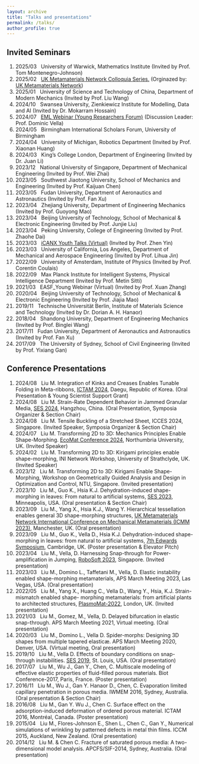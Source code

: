 ```yaml
---
layout: archive
title: "Talks and presentations"
permalink: /talks/
author_profile: true
---
```


Invited Seminars
--------
1.  2025/03 &nbsp; University of Warwick, Mathematics Institute (Invited by Prof. Tom Montenegro-Johnson)
1.  2025/02 &nbsp; [UK Metamaterials Network Colloquia Series.](https://cassyni.com/events/BDapvk34FyguGAwBwRbgWZ) (Orginazed by: [UK Metamaterials Network](https://metamaterials.network/colloquia-series-2024-25/))
1.  2025/01 &nbsp; University of Science and Technology of China, Department of Modern Mechanics (Invited by Prof. Liu Wang)
1.  2024/10 &nbsp; Swansea University, Zienkiewicz Institute for Modelling, Data and AI (Invited by Dr. Mokarram Hossain)
1.	2024/07 &nbsp; [EML Webinar (Young Researchers Forum)](https://www.youtube.com/watch?v=aZe6Ly7fpWw) (Discussion Leader: Prof. Dominic Vella)
1.	2024/05 &nbsp; Birmingham International Scholars Forum, University of Birmingham
1.	2024/04 &nbsp; University of Michigan, Robotics Department (Invited by Prof. Xiaonan Huang)
1.	2024/03 &nbsp; King’s College London, Department of Engineering (Invited by Dr. Juan Li)
1.  2023/12 &nbsp; National University of Singapore, Department of Mechanical Engineering (Invited by Prof. Wei Zhai)
1.  2023/05 &nbsp; Southwest Jiaotong University, School of Mechanics and Engineering (Invited by Prof. Kaijuan Chen)
1.  2023/05 &nbsp; Fudan University, Department of Aeronautics and Astronautics (Invited by Prof. Fan Xu)
1.  2023/04 &nbsp; Zhejiang University, Department of Engineering Mechanics (Invited by Prof. Guoyong Mao)
1.  2023/04 &nbsp; Beijing University of Technology, School of Mechanical & Electronic Engineering (Invited by Prof. Junjie Liu)
1.  2023/04 &nbsp; Peking University, College of Engineering (Invited by Prof. Zhaohe Dai)
1.  2023/03 &nbsp; [iCANX Youth Talks (Virtual)](https://ueurmavzb.vzan.com/live/page/1639098883?shauid=undefined&vprid=0&v=1680491243329) (Invited by Prof. Zhen Yin)
1.  2023/03 &nbsp; University of California, Los Angeles, Department of Mechanical and Aerospace Engineering (Invited by Prof. Lihua Jin)
1.  2022/09 &nbsp; University of Amsterdam, Institute of Physics (Invited by Prof. Corentin Coulais)
1.  2022/09 &nbsp; Max Planck Institute for Intelligent Systems, Physical Intelligence Department (Invited by Prof. Metin Sitti)
1.	2021/03 &nbsp; EASF_Young Webinar (Virtual) (Invited by Prof. Xuan Zhang)
1.	2020/04 &nbsp; Beijing University of Technology, School of Mechanical & Electronic Engineering (Invited by Prof. Jiajia Mao)
1.	2019/11 &nbsp; Technische Universität Berlin, Institute of Materials Science and Technology (Invited by Dr. Dorian A. H. Hanaor)
1.	2018/04 &nbsp; Shandong University, Department of Engineering Mechanics (Invited by Prof. Binglei Wang)
1.	2017/11 &nbsp; Fudan University, Department of Aeronautics and Astronautics (Invited by Prof. Fan Xu)
1.	2017/09 &nbsp; The University of Sydney, School of Civil Engineering (Invited by Prof. Yixiang Gan)


Conference Presentations
--------
1.	2024/08 &nbsp; Liu M. Integration of Kinks and Creases Enables Tunable Folding in Meta-ribbons, [ICTAM 2024](https://www.ictam2024.org/), Daegu, Republic of Korea. (Oral Presentation & Young Scientist Support Grant)
1.	2024/08 &nbsp; Liu M. Strain-Rate Dependent Behavior in Jammed Granular Media, [SES 2024](https://www.2024ses.com/), Hangzhou, China. (Oral Presentation, Symposia Organizer & Section Chair)
1.	2024/08 &nbsp; Liu M. Tensile Buckling of a Stretched Sheet, ICCES 2024, Singapore. (Invited Speaker, Symposia Organizer & Section Chair)
1.	2024/07 &nbsp; Liu M. Transforming 2D to 3D: Mechanics Principles Enable Shape-Morphing. [EcoMat Conference 2024](https://www.northumbria.ac.uk/about-us/news-events/events/2024/07/ecomat-2024/), Northumbria University, UK. (Invited Speaker)
1.	2024/02 &nbsp; Liu M. Transforming 2D to 3D: Kirigami principles enable shape-morphing, INI Network Workshop, University of Strathclyde, UK. (Invited Speaker)
1.  2023/12 &nbsp; Liu M. Transforming 2D to 3D: Kirigami Enable Shape-Morphing, Workshop on Geometrically Guided Analysis and Design in Optimization and Control, NTU, Singapore. (Invited presentation)
1.  2023/10 &nbsp; Liu M., Guo K., Hsia K.J. Dehydration-induced shape-morphing in leaves: From natural to artificial systems, [SES 2023](https://2023ses.com/), Minneapolis, USA. (Oral presentation & Section Chair)
1.	2023/09 &nbsp; Liu M., Yang X., Hsia K.J., Wang Y. Hierarchical tessellation enables general 3D shape-morphing structures, [UK Metamaterials Network International Conference on Mechanical Metamaterials (ICMM 2023)](https://metamaterials.network/uk-metamaterials-network-international-conference-on-mechanical-metamaterials/), Manchester, UK. (Oral presentation)
1.	2023/09 &nbsp; Liu M., Guo K., Vella D., Hsia K.J. Dehydration-induced shape-morphing in leaves: from natural to artificial systems, [7th Edwards Symposium](https://gateway.newton.ac.uk/event/tgm129), Cambridge, UK. (Poster presentation & Elevator Pitch)
1.	2023/04 &nbsp; Liu M., Vella, D. Harnessing Snap-through for Power-amplification in Jumping, [RoboSoft 2023](https://www.bimultistabilityworkshop.com/), Singapore. (Invited presentation)
1.	2023/03 &nbsp; Liu M., Domino L., Taffetani M., Vella, D. Elastic instability enabled shape-morphing metamaterials, APS March Meeting 2023, Las Vegas, USA. (Oral presentation)
1.	2022/05 &nbsp; Liu M., Yang X., Huang C., Vella D., Wang Y., Hsia, K.J. Strain-mismatch enabled shape- morphing metamaterials: from artificial plants to architected structures, [PlasmoMat-2022](https://www.continuumforums.com/metamaterials-plasmonics-world-forum/), London, UK. (Invited presentation)
1.	2021/03 &nbsp; Liu M., Gomez, M., Vella, D. Delayed bifurcation in elastic snap-through. APS March Meeting 2021, Virtual meeting. (Oral presentation)
1.	2020/03 &nbsp; Liu M., Domino L., Vella D. Spider-morphs: Designing 3D shapes from multiple tapered elasticæ. APS March Meeting 2020, Denver, USA. (Virtual meeting, Oral presentation)
1.	2019/10 &nbsp; Liu M., Vella D. Effects of boundary conditions on snap-through instabilities. [SES 2019](https://ses2019.wustl.edu/), St. Louis, USA. (Oral presentation)
1.	2017/07 &nbsp; Liu M., Wu J., Gan Y., Chen, C. Multiscale modeling of effective elastic properties of fluid-filled porous materials. Biot Conference-2017, Paris, France. (Poster presentation)
1.	2016/11 &nbsp; Liu M., Wu J., Gan Y. Hanaor D., Chen, C. Evaporation limited capillary penetration in porous media. IWMEM 2016, Sydney, Australia. (Oral presentation & Section Chair)
1.	2016/08 &nbsp; Liu M., Gan Y. Wu J., Chen C. Surface effect on the adsorption-induced deformation of ordered porous material. ICTAM 2016, Montréal, Canada. (Poster presentation)
1.	2015/04 &nbsp; Liu M., Flores-Johnson E., Shen L., Chen C., Gan Y., Numerical simulations of wrinkling by patterned defects in metal thin films. ICCM 2015, Auckland, New Zealand. (Oral presentation)
1.	2014/12 &nbsp; Liu M. & Chen C. Fracture of saturated porous media: A two-dimensional model analysis. APCFS/SIF-2014, Sydney, Australia. (Oral presentation)
